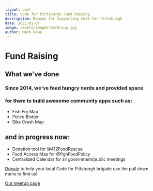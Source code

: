 ```yaml
---
layout: post
title: Code for Pittsburgh Fund Raising
description: Reason for Supporting Code for Pittsburgh
date: 2021-01-07
image: assets/images/OurGroup.jpg
author: Mark Howe
---
```


# Fund Raising

## What we've done
### Since 2014, we've feed hungry nerds and provided space
### for them to build awesome community apps such as:
* Fish Fry Map
* Police Blotter
* Bike Crash Map

## and in progress now:
* Donation tool for @412FoodRescue
* Food Access Map for @PghFoodPolicy
* Centralized Calendar for all government/public meetings


[Donate](https://www.codeforamerica.org/donate) to help your local Code for Pittsburgh brigade use the pull down menu to find us! 

[Our meetup page](https://www.meetup.com/codeforpgh)
